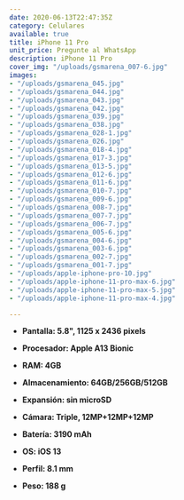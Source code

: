 ```yaml
---
date: 2020-06-13T22:47:35Z
category: Celulares
available: true
title: iPhone 11 Pro
unit_price: Pregunte al WhatsApp
description: iPhone 11 Pro
cover_img: "/uploads/gsmarena_007-6.jpg"
images:
- "/uploads/gsmarena_045.jpg"
- "/uploads/gsmarena_044.jpg"
- "/uploads/gsmarena_043.jpg"
- "/uploads/gsmarena_042.jpg"
- "/uploads/gsmarena_039.jpg"
- "/uploads/gsmarena_038.jpg"
- "/uploads/gsmarena_028-1.jpg"
- "/uploads/gsmarena_026.jpg"
- "/uploads/gsmarena_018-4.jpg"
- "/uploads/gsmarena_017-3.jpg"
- "/uploads/gsmarena_013-5.jpg"
- "/uploads/gsmarena_012-6.jpg"
- "/uploads/gsmarena_011-6.jpg"
- "/uploads/gsmarena_010-7.jpg"
- "/uploads/gsmarena_009-6.jpg"
- "/uploads/gsmarena_008-7.jpg"
- "/uploads/gsmarena_007-7.jpg"
- "/uploads/gsmarena_006-7.jpg"
- "/uploads/gsmarena_005-6.jpg"
- "/uploads/gsmarena_004-6.jpg"
- "/uploads/gsmarena_003-6.jpg"
- "/uploads/gsmarena_002-7.jpg"
- "/uploads/gsmarena_001-7.jpg"
- "/uploads/apple-iphone-pro-10.jpg"
- "/uploads/apple-iphone-11-pro-max-6.jpg"
- "/uploads/apple-iphone-11-pro-max-5.jpg"
- "/uploads/apple-iphone-11-pro-max-4.jpg"

---
```

* **Pantalla: 5.8", 1125 x 2436 pixels**
* **Procesador: Apple A13 Bionic**
* **RAM: 4GB**
* **Almacenamiento: 64GB/256GB/512GB**
* **Expansión: sin microSD**


* **Cámara: Triple, 12MP+12MP+12MP**
* **Batería: 3190 mAh**
* **OS: iOS 13**
* **Perfil: 8.1 mm**
* **Peso: 188 g**